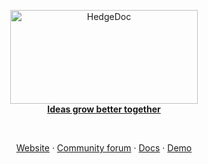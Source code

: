 <p align="center">
  <a href="https://hedgedoc.org">
    <img width="300" height="150" src="https://raw.githubusercontent.com/hedgedoc/hedgedoc-logo/main/LOGOTYPE/SVG/HedgeDoc-Logo%207b.svg" alt="HedgeDoc">
    <br>
    <strong>Ideas grow better together</strong>
  </a>
</p>
<br>
<p align="center">
  <a href="https://hedgedoc.org">Website</a> &middot; <a href="https://community.hedgedoc.org">Community forum</a> &middot; <a href="https://docs.hedgedoc.org/">Docs</a> &middot; <a href="https://hedgedoc.org/demo/">Demo</a>
</p>

